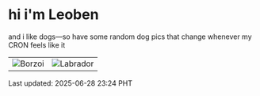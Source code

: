 # hi i'm Leoben

and i like dogs—so have some random dog pics that change whenever my CRON feels like it

|  |  |
|--------|----------|
| ![Borzoi](https://random-dog-vercel.vercel.app/api/random-borzoi?v=1751124241) | ![Labrador](https://random-dog-vercel.vercel.app/api/random-labrador?v=1751124241) |

Last updated: 2025-06-28 23:24 PHT
